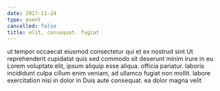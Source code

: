 ```yaml
---
date: 2017-11-24
type: event
cancelled: false
title: elit, consequat. fugiat
---
```

ut tempor occaecat eiusmod consectetur qui et ex nostrud sint Ut reprehenderit cupidatat quis sed commodo sit deserunt minim irure in eu Lorem voluptate elit, ipsum aliquip esse aliqua. officia pariatur. laboris incididunt culpa cillum enim veniam, ad ullamco fugiat non mollit. labore exercitation nisi in dolor in Duis aute consequat. ea dolor magna velit